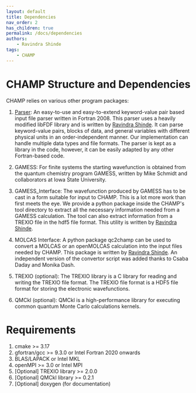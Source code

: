 ```yaml
---
layout: default
title: Dependencies
nav_order: 2
has_children: true
permalink: /docs/dependencies
authors:
    - Ravindra Shinde
tags:
    - CHAMP
---
```


# CHAMP Structure and Dependencies

CHAMP relies on various other program packages:

1. [Parser](https://github.com/neelravi/mpi-libfdf-parser):
   An easy-to-use and easy-to-extend keyword-value pair based input file parser written in Fortran 2008.  This parser uses a heavily modified libFDF library and is written by [Ravindra Shinde](https://github.com/neelravi). It can parse keyword-value pairs, blocks of data, and general variables with different physical units in an order-independent manner. Our implementation can handle multiple data types and file formats. The parser is kept as a library in the code, however, it can be easily adapted by any other Fortran-based code.

2. GAMESS:
   For finite systems the starting wavefunction is obtained from the
   quantum chemistry program GAMESS, written by Mike Schmidt and
   collaborators at Iowa State University.

3. GAMESS_Interface:
   The wavefunction produced by GAMESS has to be cast in a form
   suitable for input to CHAMP.  This is a lot more work than first meets
   the eye. We provide a python package inside the CHAMP's tool directory to extract all the necessary information needed from a GAMESS calculation. The tool can also extract information from a TREXIO file in the hdf5 file format. This utility is written by [Ravindra Shinde](https://github.com/neelravi).

4. MOLCAS Interface:
   A python package qc2champ can be used to convert a    MOLCAS or an openMOLCAS calculation into the input files needed by CHAMP. This package is written by [Ravindra Shinde](https://github.com/neelravi). An independent version of the convertor script was added thanks to Csaba Daday and Monika Dash.

5. TREXIO (optional):
    The TREXIO library is a C library for reading and writing the
    TREXIO file format. The TREXIO file format is a HDF5 file format
    for storing the electronic wavefunctions.

6. QMCkl (optional):
    QMCkl is a high-performance library for executing common quantum Monte Carlo calculations kernels.

# Requirements
1. cmake >= 3.17
2. gfortran/gcc >= 9.3.0 or Intel Fortran 2020 onwards
3. BLAS/LAPACK or Intel MKL
4. openMPI >= 3.0 or Intel MPI
5. [Optional] TREXIO library >= 2.0.0
6. [Optional] QMCkl library >= 0.2.1
7. [Optional] doxygen (for documentation)

